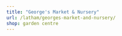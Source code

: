 ```yaml
---
title: "George's Market & Nursery"
url: /latham/georges-market-and-nursery/
shop: garden centre
---
```


